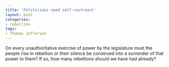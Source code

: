 ```yaml
---
title: 'Politicians need self-restraint'
layout: post
categories:
- rebellion
tags:
- Thomas Jefferson
---
```


On every unauthoritative exercise of power by the legislature must the people rise in rebellion or their silence be construed into a surrender of that power to them? If so, how many rebellions should we have had already?
